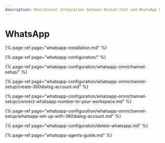 ```yaml
---
description: Omnichannel Integration between Rocket.Chat and WhatsApp Business.
---
```


# WhatsApp

{% page-ref page="whatsapp-installation.md" %}

{% page-ref page="whatsapp-configuration/" %}

{% page-ref page="whatsapp-configuration/whatsapp-omnichannel-setup/" %}

{% page-ref page="whatsapp-configuration/whatsapp-omnichannel-setup/create-360dialog-account.md" %}

{% page-ref page="whatsapp-configuration/whatsapp-omnichannel-setup/connect-whatsapp-number-to-your-workspace.md" %}

{% page-ref page="whatsapp-configuration/whatsapp-omnichannel-setup/whatsapp-set-up-with-360dialog-account.md" %}

{% page-ref page="whatsapp-configuration/delete-whatsapp.md" %}

{% page-ref page="whatsapp-agents-guide.md" %}

